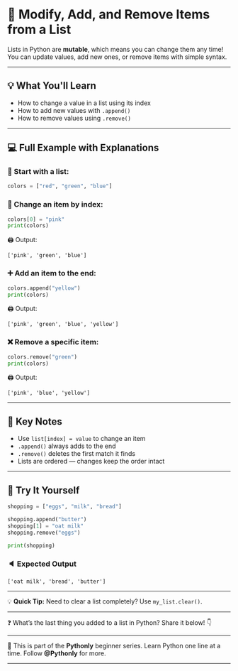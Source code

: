 # 🔧 Modify, Add, and Remove Items from a List

Lists in Python are **mutable**, which means you can change them any time! You can update values, add new ones, or remove items with simple syntax.

---

## 💡 What You'll Learn

* How to change a value in a list using its index
* How to add new values with `.append()`
* How to remove values using `.remove()`

---

## 💻 Full Example with Explanations

### 🧾 Start with a list:

```python
colors = ["red", "green", "blue"]
```

### 🎨 Change an item by index:

```python
colors[0] = "pink"
print(colors)
```

🖨️ Output:

```
['pink', 'green', 'blue']
```

### ➕ Add an item to the end:

```python
colors.append("yellow")
print(colors)
```

🖨️ Output:

```
['pink', 'green', 'blue', 'yellow']
```

### ❌ Remove a specific item:

```python
colors.remove("green")
print(colors)
```

🖨️ Output:

```
['pink', 'blue', 'yellow']
```

---

## 📌 Key Notes

* Use `list[index] = value` to change an item
* `.append()` always adds to the end
* `.remove()` deletes the first match it finds
* Lists are ordered — changes keep the order intact

---

## 🧪 Try It Yourself

```python
shopping = ["eggs", "milk", "bread"]

shopping.append("butter")
shopping[1] = "oat milk"
shopping.remove("eggs")

print(shopping)
```

### 🔈 Expected Output

```
['oat milk', 'bread', 'butter']
```

---

💡 **Quick Tip:** Need to clear a list completely? Use `my_list.clear()`.

---

❓ What’s the last thing you added to a list in Python? Share it below! 👇

---

🐍 This is part of the **Pythonly** beginner series.
Learn Python one line at a time. Follow **@Pythonly** for more.

---

